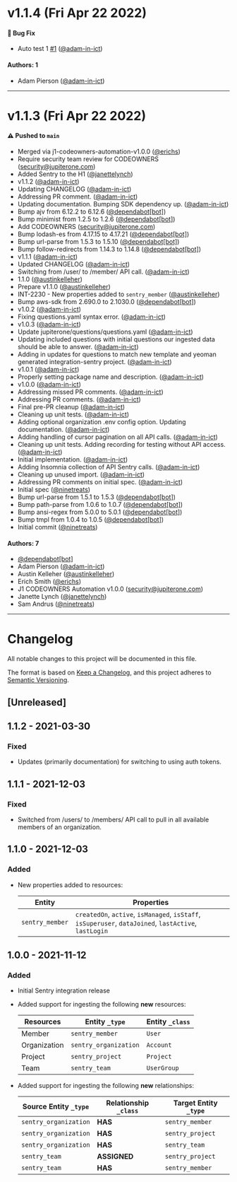 # v1.1.4 (Fri Apr 22 2022)

#### 🐛 Bug Fix

- Auto test 1 [#1](https://github.com/adam-in-ict/graph-sentry-auto-test/pull/1) ([@adam-in-ict](https://github.com/adam-in-ict))

#### Authors: 1

- Adam Pierson ([@adam-in-ict](https://github.com/adam-in-ict))

---

# v1.1.3 (Fri Apr 22 2022)

#### ⚠️ Pushed to `main`

- Merged via j1-codeowners-automation-v1.0.0 ([@erichs](https://github.com/erichs))
- Require security team review for CODEOWNERS (security@jupiterone.com)
- Added Sentry to the H1 ([@janettelynch](https://github.com/janettelynch))
- v1.1.2 ([@adam-in-ict](https://github.com/adam-in-ict))
- Updating CHANGELOG ([@adam-in-ict](https://github.com/adam-in-ict))
- Addressing PR comment. ([@adam-in-ict](https://github.com/adam-in-ict))
- Updating documentation. Bumping SDK dependency up. ([@adam-in-ict](https://github.com/adam-in-ict))
- Bump ajv from 6.12.2 to 6.12.6 ([@dependabot[bot]](https://github.com/dependabot[bot]))
- Bump minimist from 1.2.5 to 1.2.6 ([@dependabot[bot]](https://github.com/dependabot[bot]))
- Add CODEOWNERS (security@jupiterone.com)
- Bump lodash-es from 4.17.15 to 4.17.21 ([@dependabot[bot]](https://github.com/dependabot[bot]))
- Bump url-parse from 1.5.3 to 1.5.10 ([@dependabot[bot]](https://github.com/dependabot[bot]))
- Bump follow-redirects from 1.14.3 to 1.14.8 ([@dependabot[bot]](https://github.com/dependabot[bot]))
- v1.1.1 ([@adam-in-ict](https://github.com/adam-in-ict))
- Updated CHANGELOG ([@adam-in-ict](https://github.com/adam-in-ict))
- Switching from /user/ to /member/ API call. ([@adam-in-ict](https://github.com/adam-in-ict))
- 1.1.0 ([@austinkelleher](https://github.com/austinkelleher))
- Prepare v1.1.0 ([@austinkelleher](https://github.com/austinkelleher))
- INT-2230 - New properties added to `sentry_member` ([@austinkelleher](https://github.com/austinkelleher))
- Bump aws-sdk from 2.690.0 to 2.1030.0 ([@dependabot[bot]](https://github.com/dependabot[bot]))
- v1.0.2 ([@adam-in-ict](https://github.com/adam-in-ict))
- Fixing questions.yaml syntax error. ([@adam-in-ict](https://github.com/adam-in-ict))
- v1.0.3 ([@adam-in-ict](https://github.com/adam-in-ict))
- Update jupiterone/questions/questions.yaml ([@adam-in-ict](https://github.com/adam-in-ict))
- Updating included questions with initial questions our ingested data should be able to answer. ([@adam-in-ict](https://github.com/adam-in-ict))
- Adding in updates for questions to match new template and yeoman generated integration-sentry project. ([@adam-in-ict](https://github.com/adam-in-ict))
- v1.0.1 ([@adam-in-ict](https://github.com/adam-in-ict))
- Properly setting package name and description. ([@adam-in-ict](https://github.com/adam-in-ict))
- v1.0.0 ([@adam-in-ict](https://github.com/adam-in-ict))
- Addressing missed PR comments. ([@adam-in-ict](https://github.com/adam-in-ict))
- Addressing PR comments. ([@adam-in-ict](https://github.com/adam-in-ict))
- Final pre-PR cleanup ([@adam-in-ict](https://github.com/adam-in-ict))
- Cleaning up unit tests. ([@adam-in-ict](https://github.com/adam-in-ict))
- Adding optional organization .env config option. Updating documentation. ([@adam-in-ict](https://github.com/adam-in-ict))
- Adding handling of cursor pagination on all API calls. ([@adam-in-ict](https://github.com/adam-in-ict))
- Cleaning up unit tests. Adding recording for testing without API access. ([@adam-in-ict](https://github.com/adam-in-ict))
- Initial implementation. ([@adam-in-ict](https://github.com/adam-in-ict))
- Adding Insomnia collection of API Sentry calls. ([@adam-in-ict](https://github.com/adam-in-ict))
- Cleaning up unused import. ([@adam-in-ict](https://github.com/adam-in-ict))
- Addressing PR comments on initial spec. ([@adam-in-ict](https://github.com/adam-in-ict))
- Initial spec ([@ninetreats](https://github.com/ninetreats))
- Bump url-parse from 1.5.1 to 1.5.3 ([@dependabot[bot]](https://github.com/dependabot[bot]))
- Bump path-parse from 1.0.6 to 1.0.7 ([@dependabot[bot]](https://github.com/dependabot[bot]))
- Bump ansi-regex from 5.0.0 to 5.0.1 ([@dependabot[bot]](https://github.com/dependabot[bot]))
- Bump tmpl from 1.0.4 to 1.0.5 ([@dependabot[bot]](https://github.com/dependabot[bot]))
- Initial commit ([@ninetreats](https://github.com/ninetreats))

#### Authors: 7

- [@dependabot[bot]](https://github.com/dependabot[bot])
- Adam Pierson ([@adam-in-ict](https://github.com/adam-in-ict))
- Austin Kelleher ([@austinkelleher](https://github.com/austinkelleher))
- Erich Smith ([@erichs](https://github.com/erichs))
- J1 CODEOWNERS Automation v1.0.0 (security@jupiterone.com)
- Janette Lynch ([@janettelynch](https://github.com/janettelynch))
- Sam Andrus ([@ninetreats](https://github.com/ninetreats))

---

# Changelog

All notable changes to this project will be documented in this file.

The format is based on [Keep a Changelog](https://keepachangelog.com/en/1.0.0/),
and this project adheres to
[Semantic Versioning](https://semver.org/spec/v2.0.0.html).

## [Unreleased]

## 1.1.2 - 2021-03-30

### Fixed

- Updates (primarily documentation) for switching to using auth tokens.

## 1.1.1 - 2021-12-03

### Fixed

- Switched from /users/ to /members/ API call to pull in all available members
  of an organization.

## 1.1.0 - 2021-12-03

### Added

- New properties added to resources:

  | Entity          | Properties                                                                                            |
  | --------------- | ----------------------------------------------------------------------------------------------------- |
  | `sentry_member` | `createdOn`, `active`, `isManaged`, `isStaff`, `isSuperuser`, `dataJoined`, `lastActive`, `lastLogin` |

## 1.0.0 - 2021-11-12

### Added

- Initial Sentry integration release

- Added support for ingesting the following **new** resources:

  | Resources    | Entity `_type`        | Entity `_class` |
  | ------------ | --------------------- | --------------- |
  | Member       | `sentry_member`       | `User`          |
  | Organization | `sentry_organization` | `Account`       |
  | Project      | `sentry_project`      | `Project`       |
  | Team         | `sentry_team`         | `UserGroup`     |

- Added support for ingesting the following **new** relationships:

  | Source Entity `_type` | Relationship `_class` | Target Entity `_type` |
  | --------------------- | --------------------- | --------------------- |
  | `sentry_organization` | **HAS**               | `sentry_member`       |
  | `sentry_organization` | **HAS**               | `sentry_project`      |
  | `sentry_organization` | **HAS**               | `sentry_team`         |
  | `sentry_team`         | **ASSIGNED**          | `sentry_project`      |
  | `sentry_team`         | **HAS**               | `sentry_member`       |
